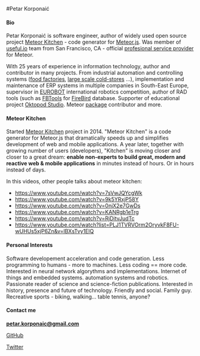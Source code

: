 #Petar Korponaić 

#### Bio

Petar Korponaić is software engineer, author of widely used open source project [Meteor Kitchen](http://www.meteorkitchen.com) - code generator for [Meteor.js](https://www.meteor.com/). Was member of [useful.io](http://useful.io/) team from San Francisco, CA - official [profesional service provider](https://www.meteor.com/professional-services) for Meteor.

With 25 years of experience in information technology, author and contributor in many projects. From industrial automation and controlling systems ([food factories](http://www.minipani.com/eng/index.php), [large scale cold-stores](http://www.elixirfood.rs/) ...), implementation and maintenance of ERP systems in multiple companies in South-East Europe, supervisor in [EUROBOT](http://www.eurobot.org/) international robotics competition, author of RAD tools (such as [FBTools](http://www.fbtools.com) for [FireBird](http://www.firebirdsql.org/) database. Supporter of educational project [Oktopod Studio](http://www.oktopodstudio.com). Meteor [package](https://atmospherejs.com/?q=perak) contributor and more.


#### Meteor Kitchen

Started [Meteor Kitchen](http://www.meteorkitchen.com) project in 2014. "Meteor Kitchen" is a code generator for Meteor.js that dramatically speeds up and simplifies development of web and mobile applications. A year later, together with growing number of users (developers), "Kitchen" is moving closer and closer to a great dream: **enable non-experts to build great, modern and reactive web & mobile applications** in minutes instead of hours. Or in hours instead of days.

In this videos, other people talks about meteor kitchen:

- https://www.youtube.com/watch?v=7sVwJQYcgWk
- https://www.youtube.com/watch?v=9k5YRxjP58Y
- https://www.youtube.com/watch?v=0njX2e7GwDs
- https://www.youtube.com/watch?v=KANRgb1eTrg
- https://www.youtube.com/watch?v=RjDitvJudTc
- https://www.youtube.com/watch?list=PLJ1TVRVOrm2OryvkF8FU-wUHUs5xjP6Zn&v=lBXsTvy1ElQ


#### Personal Interests

Software developement acceleration and code generation. Less programming to humans - more to machines. Less coding == more code. Interested in neural network algorythms and implementations. Internet of things and embedded systems. automation systems and robotics. Passionate reader of science and science-fiction publications. Interested in history, presence and future of technology. Friendly and social. Family guy. Recreative sports - biking, walking... table tennis, anyone?


#### Contact me

**petar.korponaic@gmail.com**

[GitHub](https://github.com/perak)

[Twitter](https://twitter.com/MeteorKitchen)

